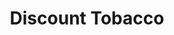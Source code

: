 ---
title: "Discount Tobacco"
url: /indianapolis/discount-tobacco-southeastern-avenue/
shop: tobacco
---